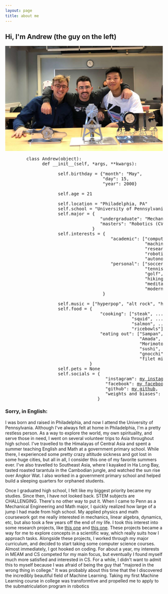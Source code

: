 ```yaml
---
layout: page
title: about me
---
```


## Hi, I'm Andrew (the guy on the left)

<p align="middle">
  <img src="/assets/img/front-page-2.PNG" width="600" />
</p>

<pre>
        class Andrew(object):
              def __init__(self, *args, **kwargs):

                    self.birthday = {"month": "May",
                                     "day": 15,
                                     "year": 2000}

                    self.age = 21

                    self.location = "Philadelphia, PA"
                    self.school = "University of Pennsylvania"
                    self.major = {
                                    "undergraduate": "Mechanical Engineering",
                                    "masters": "Robotics (CV & ML)"
                                 }
                    self.interests = {
                                        "academic": ["computer vision", 
                                                     "machine learning", 
                                                     "research", 
                                                     "robotics", 
                                                     "autonomy"], 
                                        "personal": ["soccer", 
                                                     "tennis", 
                                                     "golf", 
                                                     "hiking", 
                                                     "meditation", 
                                                     "modern art"]
                                     }

                    self.music = ["hyperpop", "alt rock", "hip hop", "literally anything on spotify"]
                    self.food = {
                                    "cooking": ["steak", ...
                                                "squid", ...
                                                "salmon", ...
                                                "ricebowls"]
                                    "eating out": ["Sampan", ... # Great restaurant in Philadelphia (asian fusion)
                                                   "Amada", ... # Another great restaurant in Philadelphia (spanish)
                                                   "Morimoto" ... # Yet another great restaurant in Philadelphia (japanese)
                                                   "sushi", ...
                                                   "gnocchi", ...
                                                   "filet mignon"]
                                }
                    self.pets = None
                    self.socials = {
                                      "instagram": <a href="https://www.instagram.com/atgarrett52/" title="Andrew's Instagram">my instagram</a>,
                                      "facebook": <a href="https://www.facebook.com/profile.php?id=100012119897300" title="Andrew's Facebook">my facebook</a>,
                                      "github": <a href="https://www.github.com/geande/" title="Andrew's Github">my github</a>,
                                      "weights and biases": <a href="https://wandb.ai/geande/" title="Andrew's WandB">my WandB</a>,
                                   }
</pre>
### Sorry, in English:

I was born and raised in Philadelphia, and now I attend the University of Pennsylvania.  Although I've always felt at home in Philadelphia, I'm a pretty restless person.  As a way to explore the world, my own spirituality, and serve those in need, I went on several volunteer trips to Asia throughout high school.  I've travelled to the Himalayas of Central Asia and spent a summer teaching English and Math at a government primary school.  While there, I experienced some pretty crazy altitude sickness and got lost in some huge cities, but all in all, I consider this one of my favorite summers ever.  I've also travelled to Southeast Asia, where I kayaked in Ha Long Bay, tasted roasted tarantula in the Cambodian jungle, and watched the sun rise over Angkor Wat.  I also worked in a government primary school and helped build a sleeping quarters for orphaned students.

Once I graduated high school, I felt like my biggest priority became my studies.  Since then, I have not looked back.  STEM subjects are CHALLENGING.  There's no other way to put it.  When I came to Penn as a Mechanical Engineering and Math major, I quickly realized how large of a jump I had made from high school.  My applied physics and math coursework got me really interested in mechanics, linear algebra, dynamics, etc, but also took a few years off the end of my life.  I took this interest into some research projects, like [this one](https://github.com/geande/geande.github.io/edit/main/README.md) and [this one](https://github.com/geande/geande.github.io/edit/main/README.md).  These projects became a way for me to explore concepts in a scientific way, which really suits how I approach tasks.  Alongside these projects, I worked through my major curriculum, and decided to start taking some computer science courses.  Almost immediately, I got hooked on coding.  For about a year, my interests in MEAM and CS competed for my main focus, but eventually I found myself much more satisfied and interested in CS.  For a while, I didn't want to admit this to myself because I was afraid of being the guy that "majored in the wrong thing in college."  It was probably about this time that the I discovered the incredibly beautiful field of Machine Learning.  Taking my first Machine Learning course in college was transformtive and propelled me to apply to the submatriculation program in robotics
